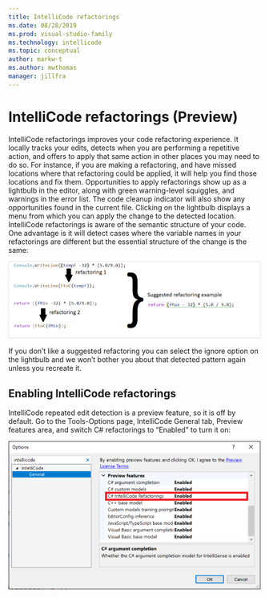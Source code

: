 ```yaml
---
title: IntelliCode refactorings
ms.date: 08/28/2019
ms.prod: visual-studio-family
ms.technology: intellicode
ms.topic: conceptual
author: markw-t
ms.author: mwthomas
manager: jillfra
---
```

# IntelliCode refactorings (Preview)

IntelliCode refactorings improves your code refactoring experience. It locally tracks your edits, detects when you are performing a repetitive action, and offers to apply that same action in other places you may need to do so.  For instance, if you are making a refactoring, and have missed locations where that refactoring could be applied, it will help you find those locations and fix them.
Opportunities to apply refactorings show up as a lightbulb in the editor, along with green warning-level squiggles, and warnings in the error list. The code cleanup indicator will also show any opportunities found in the current file. Clicking on the lightbulb displays a menu from which you can apply the change to the detected location.
IntelliCode refactorings is aware of the semantic structure of your code. One advantage is it will detect cases where the variable names in your refactorings are different but the essential structure of the change is the same:

   ![Illustration of IntelliCode refactorings showing how repeated edits lead to finding other refactorings](media/refactorings-illustrated.png)

If you don’t like a suggested refactoring you can select the ignore option on the lightbulb and we won’t bother you about that detected pattern again unless you recreate it. 

## Enabling IntelliCode refactorings
IntelliCode repeated edit detection is a preview feature, so it is off by default. 
Go to the Tools-Options page, IntelliCode General tab, Preview features area, and switch C# refactorings to “Enabled” to turn it on:

  ![Tools-Options showing the IntelliCode General tab with refactorings turned on](media/refactorings-toolsoptions.png)

